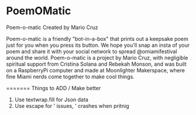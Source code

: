 # PoemOMatic

Poem-o-matic
Created by Mario Cruz

Poem-o-matic is a friendly "bot-in-a-box" that prints out a keepsake poem just for you when you press its button. We hope you'll snap an insta of your poem and share it with your social network to spread @omiamifestival around the world. Poem-o-matic is a project by Mario Cruz, with negligible spiritual support from Cristina Solana and Rebekah Monson, and was built on a RaspberryPi computer and made at Moonlighter Makerspace, where fine Miami nerds come together to make cool things.


=======
Things to ADD / Make better 

1. Use textwrap.fill for Json data
2. Use escape for ' issues,  ' crashes when pritnig
